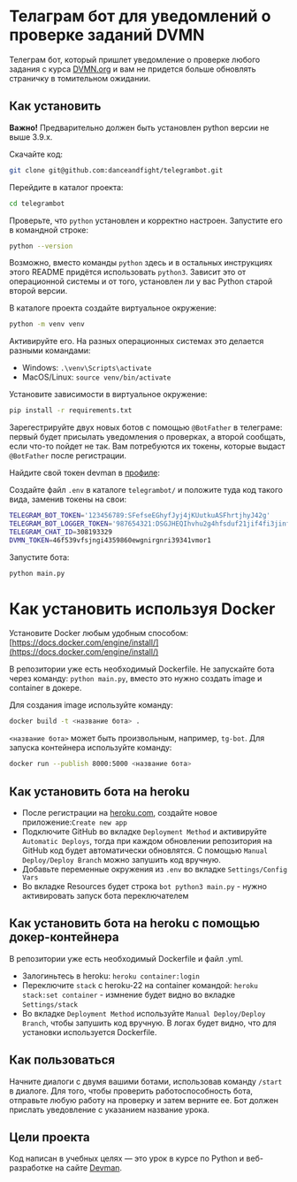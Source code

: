 # Телаграм бот для уведомлений о проверке заданий DVMN

Телеграм бот, который пришлет уведомление о проверке любого задания с курса [DVMN.org](DVMN.org) и вам не придется больше обновлять страничку в томительном ожидании.

## Как установить

**Важно!** Предварительно должен быть установлен python версии не выше 3.9.x.

Скачайте код:
```sh
git clone git@github.com:danceandfight/telegrambot.git
```

Перейдите в каталог проекта:
```sh
cd telegrambot
```
Проверьте, что `python` установлен и корректно настроен. Запустите его в командной строке:
```sh
python --version
```

Возможно, вместо команды `python` здесь и в остальных инструкциях этого README придётся использовать `python3`. Зависит это от операционной системы и от того, установлен ли у вас Python старой второй версии. 

В каталоге проекта создайте виртуальное окружение:
```sh
python -m venv venv
```
Активируйте его. На разных операционных системах это делается разными командами:

- Windows: `.\venv\Scripts\activate`
- MacOS/Linux: `source venv/bin/activate`

Установите зависимости в виртуальное окружение:
```sh
pip install -r requirements.txt
```

Зарегестрируйте двух новых ботов с помощью `@BotFather` в телеграме: первый будет присылать уведомления о проверках, а второй сообщать, если что-то пойдет не так. Вам потребуются их токены, которые выдаст `@BotFather` после регистрации.

Найдите свой токен devman в [профиле](https://dvmn.org/api/docs/):

Создайте файл `.env` в каталоге `telegrambot/` и положите туда код такого вида, заменив токены на свои:
```sh
TELEGRAM_BOT_TOKEN='123456789:SFefseEGhyfJyj4jKUutkuASFhrtjhyJ42g'
TELEGRAM_BOT_LOGGER_TOKEN='987654321:DSGJHEQIhvhu2g4hfsduf21jif4fi3jinfk'
TELEGRAM_CHAT_ID=308193329
DVMN_TOKEN=46f539vfsjngi4359860ewgnirgnri39341vmor1
```

Запустите бота:

```sh
python main.py
```

# Как установить используя Docker

Установите Docker любым удобным способом: [https://docs.docker.com/engine/install/](https://docs.docker.com/engine/install/)

В репозитории уже есть необходимый Dockerfile. Не запускайте бота через команду: `python main.py`, вместо это нужно создать image и container в докере.

Для создания image используйте команду:

```sh
docker build -t <название бота> .
```
`<название бота>` может быть произвольным, например, `tg-bot`. 
Для запуска контейнера используйте команду:
```sh
docker run --publish 8000:5000 <название бота>
```

## Как установить бота на heroku

- После регистрации на [heroku.com](heroku.com), создайте новое приложение:`Create new app `
- Подключите GitHub во вкладке `Deployment Method` и активируйте  `Automatic Deploys`, тогда при каждом обновлении репозитория на GitHub код будет автоматически обновлятся. С помощью `Manual Deploy/Deploy Branch` можно запушить код вручную.
- Добавьте переменные окружения из `.env` во вкладке `Settings/Config Vars`
- Во вкладке Resources будет строка `bot python3 main.py` - нужно активировать запуск бота переключателем

## Как установить бота на heroku с помощью докер-контейнера

В репозитории уже есть необходимый Dockerfile и файл .yml. 
- Залогиньтесь в heroku: `heroku container:login`
- Переключите `stack` c heroku-22 на container командой: `heroku stack:set container` - измнение будет видно во вкладке `Settings/stack`
- Во вкладке `Deployment Method` используйте `Manual Deploy/Deploy Branch`, чтобы запушить код вручную. В логах будет видно, что для установки используется Dockerfile.

## Как пользоваться

Начните диалоги с двумя вашими ботами, использовав команду `/start` в диалоге. Для того, чтобы проверить работоспособность бота, отправьте любую работу на проверку и затем верните ее. Бот должен прислать уведовление с указанием название урока.

## Цели проекта

Код написан в учебных целях — это урок в курсе по Python и веб-разработке на сайте [Devman](https://dvmn.org).